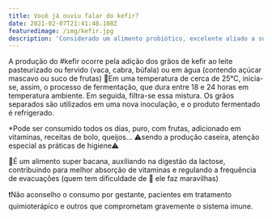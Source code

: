 ```yaml
---
title: Você já ouviu falar do kefir?
date: 2021-02-07T21:41:48.108Z
featuredimage: /img/kefir.jpg
description: 'Considerado um alimento probiótico, excelente aliado a sua saúde!'
---
```

A produção do #kefir ocorre pela adição dos grãos de kefir ao leite pasteurizado ou fervido (vaca, cabra, búfala) ou em água (contendo açúcar mascavo ou suco de frutas) 🔅Em uma temperatura de cerca de 25°C, inicia-se, assim, o processo de fermentação, que dura entre 18 e 24 horas em temperatura ambiente. Em seguida, filtra-se essa mistura. Os grãos separados são utilizados em uma nova inoculação, e o produto fermentado é refrigerado.

\*Pode ser consumido todos os dias, puro, com frutas, adicionado em vitaminas, receitas de bolo, queijos... ⚠sendo a produção caseira, atenção especial as práticas de higiene⚠

🔅É um alimento super bacana, auxiliando na digestão da lactose, contribuindo para melhor absorção de vitaminas e regulando a frequência de evacuações (quem tem dificuldade de 💩 ele faz maravilhas)

❗Não aconselho o consumo por gestante, pacientes em tratamento quimioterápico e outros que comprometam gravemente o sistema imune.
